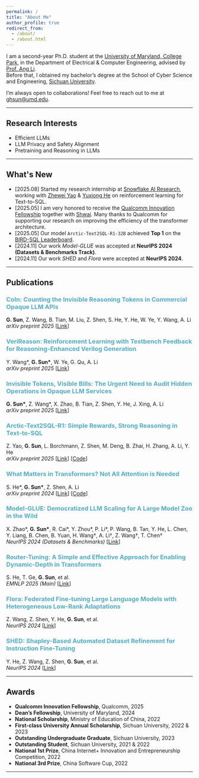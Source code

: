 ```yaml
---
permalink: /
title: "About Me"
author_profile: true
redirect_from: 
  - /about/
  - /about.html
---
```


I am a second-year Ph.D. student at the [University of Maryland, College Park](https://umd.edu/), in the Department of Electrical & Computer Engineering, advised by [Prof. Ang Li](https://www.ang-li.com/).  
Before that, I obtained my bachelor’s degree at the School of Cyber Science and Engineering, [Sichuan University](https://www.scu.edu.cn/).

I’m always open to collaborations! Feel free to reach out to me at [ghsun@umd.edu](mailto:ghsun@umd.edu).

---

## Research Interests

- Efficient LLMs  
- LLM Privacy and Safety Alignment  
- Pretraining and Reasoning in LLMs  

---

## What's New

- [2025.08] Started my research internship at [Snowflake AI Research](https://www.snowflake.com/en/blog/authors/snowflake-ai-research/), working with [Zhewei Yao](https://yaozhewei.github.io/) & [Yuxiong He](https://www.snowflake.com/en/blog/authors/yuxiong-he/) on reinforcement learning for Text-to-SQL.  
- [2025.05] I am very honored to receive the [Qualcomm Innovation Fellowship](https://www.qualcomm.com/research/university-relations/innovation-fellowship/2025-north-america) together with [Shwai](https://shwai-he.github.io/). Many thanks to Qualcomm for supporting our research on improving the efficiency of the transformer architecture.  
- [2025.05] Our model `Arctic-Text2SQL-R1-32B` achieved **Top 1** on the [BIRD-SQL Leaderboard](https://bird-bench.github.io/).  
- [2024.11] Our work *Model-GLUE* was accepted at **NeurIPS 2024 (Datasets & Benchmarks Track)**.  
- [2024.11] Our work *SHED* and *Flora* were accepted at **NeurIPS 2024**.  

---

## Publications

### <span style="color:#52ADC8">CoIn: Counting the Invisible Reasoning Tokens in Commercial Opaque LLM APIs</span>  
**G. Sun**, Z. Wang, B. Tian, M. Liu, Z. Shen, S. He, Y. He, W. Ye, Y. Wang, A. Li  
*arXiv preprint 2025* [[Link](https://arxiv.org/abs/2505.13778)]

### <span style="color:#52ADC8">VeriReason: Reinforcement Learning with Testbench Feedback for Reasoning-Enhanced Verilog Generation</span>  
Y. Wang\*, **G. Sun\***, W. Ye, G. Qu, A. Li  
*arXiv preprint 2025* [[Link](https://arxiv.org/abs/2505.11849)]

### <span style="color:#52ADC8">Invisible Tokens, Visible Bills: The Urgent Need to Audit Hidden Operations in Opaque LLM Services</span>  
**G. Sun\***, Z. Wang\*, X. Zhao, B. Tian, Z. Shen, Y. He, J. Xing, A. Li  
*arXiv preprint 2025* [[Link](https://arxiv.org/abs/2505.18471)]

### <span style="color:#52ADC8">Arctic-Text2SQL-R1: Simple Rewards, Strong Reasoning in Text-to-SQL</span>  
Z. Yao, **G. Sun**, L. Borchmann, Z. Shen, M. Deng, B. Zhai, H. Zhang, A. Li, Y. He  
*arXiv preprint 2025* [[Link](https://arxiv.org/abs/2505.20315)] [[Code](https://github.com/snowflakedb/ArcticTraining/)]  

### <span style="color:#52ADC8">What Matters in Transformers? Not All Attention is Needed</span>  
S. He\*, **G. Sun\***, Z. Shen, A. Li  
*arXiv preprint 2024* [[Link](https://arxiv.org/abs/2406.15786)] [[Code](https://github.com/CASE-Lab-UMD/LLM-Drop)]

### <span style="color:#52ADC8">Model-GLUE: Democratized LLM Scaling for A Large Model Zoo in the Wild</span>  
X. Zhao\*, **G. Sun\***, R. Cai\*, Y. Zhou\*, P. Li\*, P. Wang, B. Tan, Y. He, L. Chen, Y. Liang, B. Chen, B. Yuan, H. Wang†, A. Li†, Z. Wang†, T. Chen†  
*NeurIPS 2024 (Datasets & Benchmarks)* [[Link](https://arxiv.org/abs/...)]

### <span style="color:#52ADC8">Router-Tuning: A Simple and Effective Approach for Enabling Dynamic-Depth in Transformers</span>  
S. He, T. Ge, **G. Sun**, et al.  
*EMNLP 2025 (Main)* [[Link](https://arxiv.org/abs/...)]

### <span style="color:#52ADC8">Flora: Federated Fine-tuning Large Language Models with Heterogeneous Low-Rank Adaptations</span>  
Z. Wang, Z. Shen, Y. He, **G. Sun**, et al.  
*NeurIPS 2024* [[Link](https://arxiv.org/abs/...)]

### <span style="color:#52ADC8">SHED: Shapley-Based Automated Dataset Refinement for Instruction Fine-Tuning</span>  
Y. He, Z. Wang, Z. Shen, **G. Sun**, et al.  
*NeurIPS 2024* [[Link](https://arxiv.org/abs/...)]

---

## Awards

- **Qualcomm Innovation Fellowship**, Qualcomm, 2025  
- **Dean’s Fellowship**, University of Maryland, 2024  
- **National Scholarship**, Ministry of Education of China, 2022  
- **First-class University Annual Scholarship**, Sichuan University, 2022 & 2023  
- **Outstanding Undergraduate Graduate**, Sichuan University, 2023  
- **Outstanding Student**, Sichuan University, 2021 & 2022  
- **National 1st Prize**, China Internet+ Innovation and Entrepreneurship Competition, 2022  
- **National 3rd Prize**, China Software Cup, 2022

---

<script type="text/javascript" id="mmvst_globe" src="//mapmyvisitors.com/globe.js?d=AqfmJpndhPj5MGus7zq0eY98P1YlEBNriNE3dhPMh-Q"></script>
